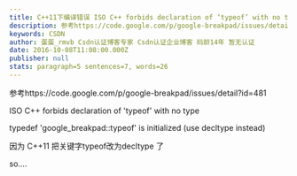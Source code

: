 ```yaml
---
title: C++11下编译错误 ISO C++ forbids declaration of ‘typeof’ with no type
description: 参考https://code.google.com/p/google-breakpad/issues/detail?id=481ISO C++ forbids declaration of ‘typeof’ with no typetypedef ‘google_breakpad::typeof’ is initialized (use decltype instead)
keywords: CSDN
author: 蛋蛋_rmvb Csdn认证博客专家 Csdn认证企业博客 码龄14年 暂无认证
date: 2016-10-08T11:08:00.000Z
publisher: null
stats: paragraph=5 sentences=7, words=26
---
```

参考https://code.google.com/p/google-breakpad/issues/detail?id=481

ISO C++ forbids declaration of 'typeof' with no type

typedef 'google_breakpad::typeof' is initialized (use decltype instead)

因为 C++11 把关键字typeof改为decltype 了

so....
